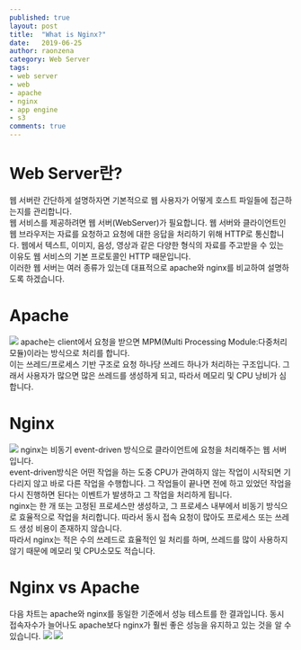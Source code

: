 ```yaml
---
published: true
layout: post
title:  "What is Nginx?"
date:   2019-06-25
author: raonzena 
category: Web Server
tags:
- web server
- web
- apache
- nginx
- app engine
- s3
comments: true
---
```



# Web Server란?
웹 서버란 간단하게 설명하자면 기본적으로 웹 사용자가 어떻게 호스트 파일들에 접근하는지를 관리합니다.  
웹 서비스를 제공하려면 웹 서버(WebServer)가 필요합니다. 웹 서버와 클라이언트인 웹 브라우저는 자료를 요청하고 요청에 대한 응답을 처리하기 위해 HTTP로 통신합니다. 웹에서 텍스트, 이미지, 음성, 영상과 같은 다양한 형식의 자료를 주고받을 수 있는 이유도 웹 서비스의 기본 프로토콜인 HTTP 때문입니다.  
이러한 웹 서버는 여러 종류가 있는데 대표적으로 apache와 nginx를 비교하여 설명하도록 하겠습니다.
  

# Apache
![](https://upload.wikimedia.org/wikipedia/commons/thumb/d/db/Apache_Software_Foundation_Logo_%282016%29.svg/512px-Apache_Software_Foundation_Logo_%282016%29.svg.png)
apache는 client에서 요청을 받으면 MPM(Multi Processing Module:다중처리모듈)이라는 방식으로 처리를 합니다.  
이는 쓰레드/프로세스 기반 구조로 요청 하나당 쓰레드 하나가 처리하는 구조입니다. 그래서 사용자가 많으면 많은 쓰레드를 생성하게 되고, 따라서 메모리 및 CPU 낭비가 심합니다.  
  
# Nginx
![](https://www.nginx.com/wp-content/uploads/2018/08/NGINX-logo-rgb-large.png)
nginx는 비동기 event-driven 방식으로 클라이언트에 요청을 처리해주는 웹 서버입니다.  
event-driven방식은 어떤 작업을 하는 도중 CPU가 관여하지 않는 작업이 시작되면 기다리지 않고 바로 다른 작업을 수행합니다. 그 작업들이 끝나면 전에 하고 있었던 작업을 다시 진행하면 된다는 이벤트가 발생하고 그 작업을 처리하게 됩니다.  
nginx는 한 개 또는 고정된 프로세스만 생성하고, 그 프로세스 내부에서 비동기 방식으로 효율적으로 작업을 처리합니다. 따라서 동시 접속 요청이 많아도 프로세스 또는 쓰레드 생성 비용이 존재하지 않습니다.  
따라서 nginx는 적은 수의 쓰레드로 효율적인 일 처리를 하며, 쓰레드를 많이 사용하지 않기 때문에 메모리 및 CPU소모도 적습니다.  
  
# Nginx vs Apache
다음 차트는 apache와 nginx를 동일한 기준에서 성능 테스트를 한 결과입니다. 동시 접속자수가 늘어나도 apache보다 nginx가 훨씬 좋은 성능을 유지하고 있는 것을 알 수 있습니다.
![](https://i1.wp.com/tengine.taobao.org/images/benchmark.png)
![](https://i2.wp.com/tengine.taobao.org/images/benchmark2.png)